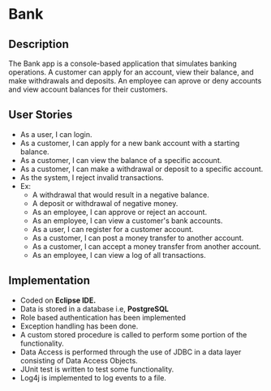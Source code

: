 # Bank
## Description 
The Bank app is a console-based application that simulates banking operations.
A customer can apply for an account, view their balance, and make withdrawals and deposits.
An employee can aprove or deny accounts and view account balances for their customers.


## User Stories 
* As a user, I can login.
* As a customer, I can apply for a new bank account with a starting balance.
* As a customer, I can view the balance of a specific account.
* As a customer, I can make a withdrawal or deposit to a specific account.
* As the system, I reject invalid transactions.
* Ex:
  * A withdrawal that would result in a negative balance.
  * A deposit or withdrawal of negative money.
  * As an employee, I can approve or reject an account.
  * As an employee, I can view a customer's bank accounts.
  * As a user, I can register for a customer account.
  * As a customer, I can post a money transfer to another account.
  * As a customer, I can accept a money transfer from another account.
  * As an employee, I can view a log of all transactions.
  
 ## Implementation
  * Coded on **Eclipse IDE.**
  * Data is stored in a database i.e, **PostgreSQL**
  * Role based authentication has been implemented 
  * Exception handling has been done.
  * A custom stored procedure is called to perform some portion of the functionality.
  * Data Access is performed through the use of JDBC in a data layer consisting of Data Access Objects.
  * JUnit test is written to test some functionality.
  * Log4j is implemented to log events to a file.
  
